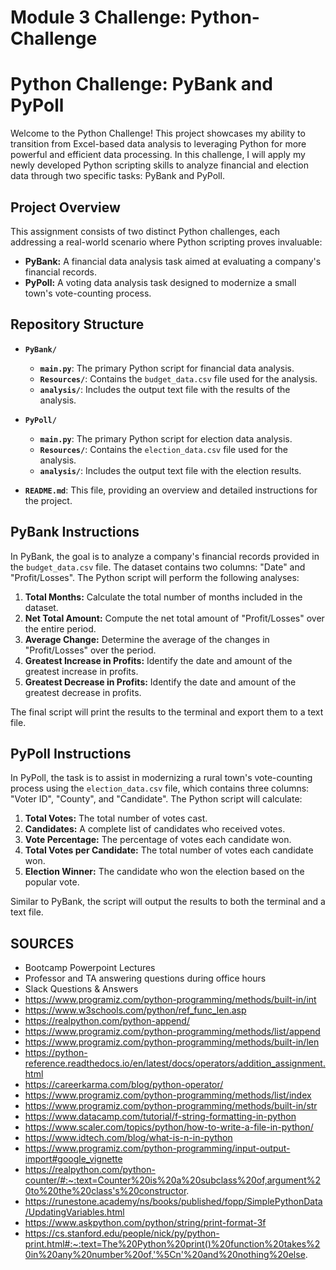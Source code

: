 # Module 3 Challenge: Python-Challenge  

# Python Challenge: PyBank and PyPoll

Welcome to the Python Challenge! This project showcases my ability to transition from Excel-based data analysis to leveraging Python for more powerful and efficient data processing. In this challenge, I will apply my newly developed Python scripting skills to analyze financial and election data through two specific tasks: PyBank and PyPoll.

## Project Overview

This assignment consists of two distinct Python challenges, each addressing a real-world scenario where Python scripting proves invaluable:

- **PyBank:** A financial data analysis task aimed at evaluating a company's financial records.
- **PyPoll:** A voting data analysis task designed to modernize a small town's vote-counting process.

## Repository Structure

- **`PyBank/`**
  - **`main.py`**: The primary Python script for financial data analysis.
  - **`Resources/`**: Contains the `budget_data.csv` file used for the analysis.
  - **`analysis/`**: Includes the output text file with the results of the analysis.
  
- **`PyPoll/`**
  - **`main.py`**: The primary Python script for election data analysis.
  - **`Resources/`**: Contains the `election_data.csv` file used for the analysis.
  - **`analysis/`**: Includes the output text file with the election results.
  
- **`README.md`**: This file, providing an overview and detailed instructions for the project.

## PyBank Instructions

In PyBank, the goal is to analyze a company's financial records provided in the `budget_data.csv` file. The dataset contains two columns: "Date" and "Profit/Losses". The Python script will perform the following analyses:

1. **Total Months:** Calculate the total number of months included in the dataset.
2. **Net Total Amount:** Compute the net total amount of "Profit/Losses" over the entire period.
3. **Average Change:** Determine the average of the changes in "Profit/Losses" over the period.
4. **Greatest Increase in Profits:** Identify the date and amount of the greatest increase in profits.
5. **Greatest Decrease in Profits:** Identify the date and amount of the greatest decrease in profits.

The final script will print the results to the terminal and export them to a text file.

## PyPoll Instructions

In PyPoll, the task is to assist in modernizing a rural town's vote-counting process using the `election_data.csv` file, which contains three columns: "Voter ID", "County", and "Candidate". The Python script will calculate:

1. **Total Votes:** The total number of votes cast.
2. **Candidates:** A complete list of candidates who received votes.
3. **Vote Percentage:** The percentage of votes each candidate won.
4. **Total Votes per Candidate:** The total number of votes each candidate won.
5. **Election Winner:** The candidate who won the election based on the popular vote.

Similar to PyBank, the script will output the results to both the terminal and a text file.


## SOURCES 
- Bootcamp Powerpoint Lectures
- Professor and TA answering questions during office hours
- Slack Questions & Answers  
- https://www.programiz.com/python-programming/methods/built-in/int  
- https://www.w3schools.com/python/ref_func_len.asp  
- https://realpython.com/python-append/  
- https://www.programiz.com/python-programming/methods/list/append  
- https://www.programiz.com/python-programming/methods/built-in/len  
- https://python-reference.readthedocs.io/en/latest/docs/operators/addition_assignment.html  
- https://careerkarma.com/blog/python-operator/  
- https://www.programiz.com/python-programming/methods/list/index  
- https://www.programiz.com/python-programming/methods/built-in/str  
- https://www.datacamp.com/tutorial/f-string-formatting-in-python  
- https://www.scaler.com/topics/python/how-to-write-a-file-in-python/  
- https://www.idtech.com/blog/what-is-n-in-python  
- https://www.programiz.com/python-programming/input-output-import#google_vignette  
- https://realpython.com/python-counter/#:~:text=Counter%20is%20a%20subclass%20of,argument%20to%20the%20class's%20constructor.
- https://runestone.academy/ns/books/published/fopp/SimplePythonData/UpdatingVariables.html
- https://www.askpython.com/python/string/print-format-3f
- https://cs.stanford.edu/people/nick/py/python-print.html#:~:text=The%20Python%20print()%20function%20takes%20in%20any%20number%20of,'%5Cn'%20and%20nothing%20else.

